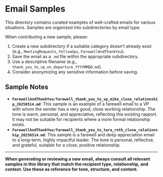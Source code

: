 # Email Samples

This directory contains curated examples of well-crafted emails for various situations. Samples are organized into subdirectories by email type.

When contributing a new sample, please:
1.  Create a new subdirectory if a suitable category doesn't already exist (e.g., `MeetingRequests`, `FollowUps`, `FarewellAndThankYou`).
2.  Save the email as a `.md` file within the appropriate subdirectory.
3.  Use a descriptive filename (e.g., `thank_you_to_vp_on_departure_YYYYMMDD.md`).
4.  Consider anonymizing any sensitive information before saving.

## Sample Notes

*   **`FarewellAndThankYou/farewell_thank_you_to_vp_mike_close_relationship_20250514.md`**: This sample is an example of a farewell email to a VP with whom the sender has a very good, close working relationship. The tone is warm, personal, and appreciative, reflecting this existing rapport. It may not be suitable for recipients where a more formal relationship exists.
*   **`FarewellAndThankYou/farewell_thank_you_to_tara_roth_close_relationship_20250514.md`**: This sample is a farewell and deep appreciation email to a long-term, highly impactful leader. The tone is personal, reflective, and grateful, suitable for a close, positive relationship.

---

**When generating or reviewing a new email, always consult all relevant samples in this library that match the recipient type, relationship, and context. Use these as reference for tone, structure, and content.**
